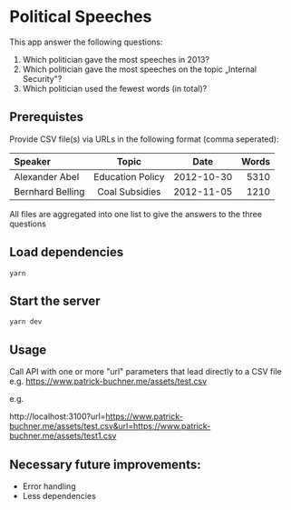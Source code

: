 # Political Speeches

This app answer the following questions:

1. Which politician gave the most speeches in 2013?
2. Which politician gave the most speeches on the topic „Internal Security"?
3. Which politician used the fewest words (in total)?

## Prerequistes

Provide CSV file(s) via URLs in the following format (comma seperated):

| Speaker          |      Topic       |    Date    | Words |
| :--------------- | :--------------: | :--------: | ----: |
| Alexander Abel   | Education Policy | 2012-10-30 |  5310 |
| Bernhard Belling |  Coal Subsidies  | 2012-11-05 |  1210 |

All files are aggregated into one list to give the answers to the three questions

## Load dependencies

```
yarn
```

## Start the server

```
yarn dev
```

## Usage

Call API with one or more "url" parameters that lead directly to a CSV file e.g.
https://www.patrick-buchner.me/assets/test.csv

e.g.

http://localhost:3100?url=https://www.patrick-buchner.me/assets/test.csv&url=https://www.patrick-buchner.me/assets/test1.csv

## Necessary future improvements:

- Error handling
- Less dependencies
